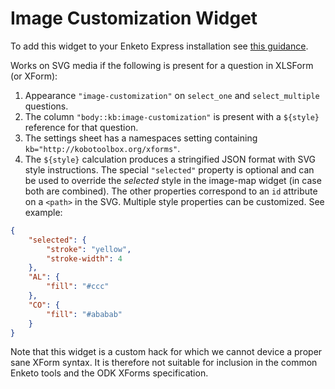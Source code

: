 Image Customization Widget
==========

To add this widget to your Enketo Express installation see [this guidance](https://github.com/kobotoolbox/enketo-express/blob/master/doc/custom-widgets.md).

Works on SVG media if the following is present for a question in XLSForm (or XForm):

1. Appearance `"image-customization"` on `select_one` and `select_multiple` questions.
2. The column `"body::kb:image-customization"` is present with a `${style}` reference for that question.
3. The settings sheet has a namespaces setting containing `kb="http://kobotoolbox.org/xforms"`.
4. The `${style}` calculation produces a stringified JSON format with SVG style instructions. The special `"selected"` property is optional and can be used to override the _selected_ style in the image-map widget (in case both are combined). The other properties correspond to an `id` attribute on a `<path>` in the SVG. Multiple style properties can be customized. See example:

```json
{
	"selected": {
		"stroke": "yellow",
		"stroke-width": 4
	},
	"AL": {
		"fill": "#ccc"
	},
	"CO": {
		"fill": "#ababab"
	}
}
```

Note that this widget is a custom hack for which we cannot device a proper sane XForm syntax. It is therefore not suitable for inclusion in the common Enketo tools and the ODK XForms specification.
